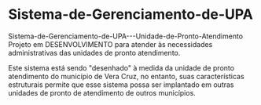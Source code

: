 # Sistema-de-Gerenciamento-de-UPA

Sistema-de-Gerenciamento-de-UPA---Unidade-de-Pronto-Atendimento
Projeto em DESENVOLVIMENTO para atender às necessidades administrativas das unidades de pronto atendimento.

Este sistema está sendo "desenhado" à medida da unidade de pronto atendimento do município de Vera Cruz, no entanto, suas características estruturais permite que esse sistema possa ser implantado em outras unidades de pronto de atendimento de outros municípios.
